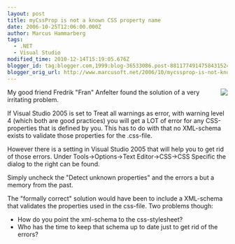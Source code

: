 ```yaml
---
layout: post
title: myCssProp is not a known CSS property name
date: 2006-10-25T12:06:00.000Z
author: Marcus Hammarberg
tags:
  - .NET
  - Visual Studio
modified_time: 2010-12-14T15:19:05.676Z
blogger_id: tag:blogger.com,1999:blog-36533086.post-8811774914758431524
blogger_orig_url: http://www.marcusoft.net/2006/10/mycssprop-is-not-known-css-property.html
---
```



[<img
src="http://photos1.blogger.com/blogger2/4958/4459/320/csserror.0.jpg"
style="FLOAT: right; MARGIN: 0px 0px 10px 10px; CURSOR: hand"
data-border="0" />](http://photos1.blogger.com/blogger2/4958/4459/1600/csserror.1.jpg)
My good friend Fredrik "Fran" Anfelter found the solution of a very
irritating problem.

If Visual Studio 2005 is set to Treat all warnings as error, with
warning level 4 (which both are good practices) you will get a LOT of
error for any CSS-properties that is defined by you. This has to do with
that no XML-schema exists to validate those properties for the
.css-file.

However there is a setting in Visual Studio 2005 that will help you to
get rid of those errors. Under Tools-\>Options-\>Text Editor-\>CSS-\>CSS
Specific the dialog to the right can be found.

Simply uncheck the "Detect unknown properties" and the errors a but a
memory from the past.

The "formally correct" solution would have been to include a XML-schema
that validates the properties used in the css-file. Two problems though:

- How do you point the xml-schema to the css-stylesheet?
- Who has the time to keep that schema up to date just to get rid of
    the errors?

